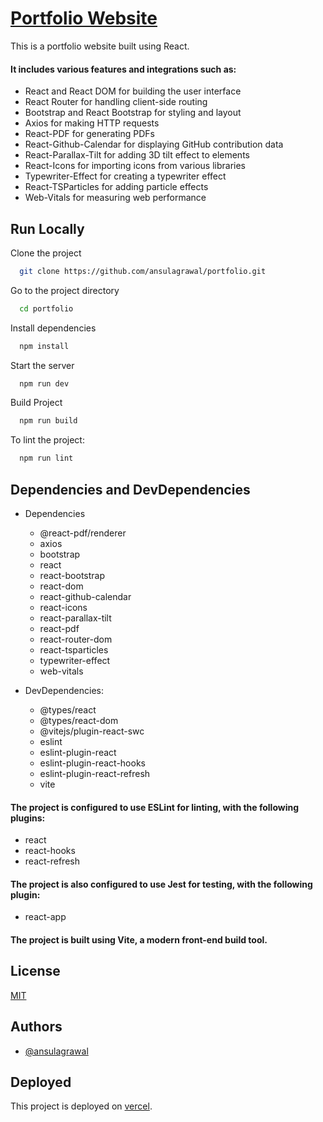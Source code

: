 
# [Portfolio Website](https://ansulagrawal.vercel.app/)

This is a portfolio website built using React.


#### It includes various features and integrations such as:

- React and React DOM for building the user interface
- React Router for handling client-side routing
- Bootstrap and React Bootstrap for styling and layout
- Axios for making HTTP requests
- React-PDF for generating PDFs
- React-Github-Calendar for displaying GitHub contribution data
- React-Parallax-Tilt for adding 3D tilt effect to elements
- React-Icons for importing icons from various libraries
- Typewriter-Effect for creating a typewriter effect
- React-TSParticles for adding particle effects
- Web-Vitals for measuring web performance


## Run Locally

Clone the project

```bash
  git clone https://github.com/ansulagrawal/portfolio.git
```

Go to the project directory

```bash
  cd portfolio
```

Install dependencies

```bash
  npm install
```

Start the server

```bash
  npm run dev
```

Build Project

```bash
  npm run build
```

To lint the project:

```bash
  npm run lint
```
## Dependencies and DevDependencies

- Dependencies
    - @react-pdf/renderer
    - axios
    - bootstrap
    - react
    - react-bootstrap
    - react-dom
    - react-github-calendar
    - react-icons
    - react-parallax-tilt
    - react-pdf
    - react-router-dom
    - react-tsparticles
    - typewriter-effect
    - web-vitals

- DevDependencies:
  - @types/react
  - @types/react-dom
  - @vitejs/plugin-react-swc
  - eslint
  - eslint-plugin-react
  - eslint-plugin-react-hooks
  - eslint-plugin-react-refresh
  - vite


#### The project is configured to use ESLint for linting, with the following plugins:

- react
- react-hooks
- react-refresh


#### The project is also configured to use Jest for testing, with the following plugin:

- react-app

#### The project is built using Vite, a modern front-end build tool.


## License

[MIT](https://choosealicense.com/licenses/mit/)

## Authors

- [@ansulagrawal](https://www.github.com/ansulagrawal)


## Deployed

This project is deployed on [vercel](https://vercel.com).
